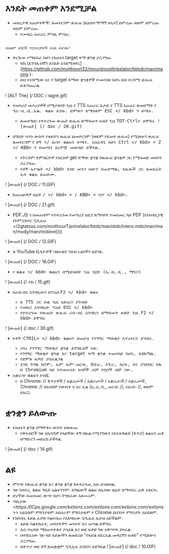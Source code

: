 # እንዴት መጠቀም እንደሚቻል

- መሰረታዊ አጠቃቀሞች: ለመተርጎም ጽሑፍ (ለአስተማማኝ ሁኔታ) ይምረጡ ወይም ይምረጡ ወይም ይምረጡ.
  - የሙከራ አሠራር ምሳሌ ምሳሌ:
```console

የሁሉም ሀገሮች ፕሮታርቻዎች አንድ ይሆናሉ!
```

  - ትርጉሙ የማይሰራ ከሆነ የአሁኑን target ላማ ቋንቋ ያረጋግጡ
    - ቼክ (እንግሊዝኛን እንዴት እንደሚቀየር] (https://github.com/moithourt32/mourstoooltripslator/bblob/man/manng )-
    - ይህ ተርጓሚው እና የ target ላማው ቋንቋዎች ተመሳሳይ ከሆኑ ይህ ተርጓሚ ጽሑፍ ይቆጣጠራል.

! [ALT The] (/ DOC / ragre.gif)

- የመሳሪያ መሳሪያዎች በሚታዩበት ጊዜ የ TTS አጠራር ሲታይ የ TTS አጠራር ለመስማት የ <KBD> ግራ-ሲ.ቢ.ኤል. ቁልፍ ይያዙ. ድምፁን ለማስቆም <KBD> ESC </ kbd> ን ይጫኑ.
  - ለመተግበር የተተረጎመ ውጤት ጽሑፍ ለማዳመጥ ሁለት ጊዜ <KBD> TOT-Ctrl> ይሞክሩ
! [ውጤት] (/ doc / 20.gif)

- በግቤት ሳጥኑ ውስጥ የጻፉትን ጽሑፍ ለመተርጎም (ወይም የደመቀ ጽሑፍ) የሚለውን ጽሑፍ ለመተርጎም የ <KBD> ቀኝ </ ኪባ> ቁልፍን ተጫን. አስፈላጊ ከሆነ <kbd> Ctrl </ kbd> + <KBD> Z </ KBD> ን በመጫን እርምጃ መውሰድ ይችላሉ.
  - የትርጉም ትምህርትዎ የእርስዎ get ላማው ቋንቋ ከጽሑፍ ቋንቋዎ ጋር የሚዛመድ መሆኑን ያረጋግጡ.
  - <KBD> የቀኝ-አሥልት </ kbd> እንደ መንጋ ስውፕ ይጠቀማል,
ከሌሎች ጋር ለመስራት ሌላ ቁልፍ ይጠቀሙ.

! [ውጤት] (/ DOC / 11.GIF)

- ከመጠይቅዎ በፊት <KBD> / </ kbd> + <kbd> / KBD> + <KBD> ቦታ </ kbd>.

! [ውጤት] (/ DOC / 21.gif)

- PDF.JS ን በመጠቀም የተተረጎመ የመሣሪያ ዘዴን ለማሳየት የመስመር ላይ PDF (የአካባቢያዊ የኮምፒዩተር ፒዲኤፍ >/2gtatous.com/moithourTiprinslator/blob/man/dob/intero.mdo/man/man/mody/man/mobive))))

! [ውጤት] (/ DOC / 12.GIF)

- ለ YouTube ቪዲዮዎች ባለሁለት ንዑስ ርዕሶችን ይደግፉ.

! [ውጤት] (/ DOC / 16.GIF)

- የ <KBD> ቁልፍ </ kbd> ቁልፍን በሚይዝበት ጊዜ ሂደት (ኤ.ቢ.ዲ., ማንጋ)

! [ውጤት] (/ ዶክ / 15.gif)

- በራስ-ሰር አንባቢውን በፕሬስ <KBD> F2 </ kbd> ቁልፍ
  - ከ TTS ጋር ሁል ጊዜ አይጤን ያንብቡ
  - የመኪና አንባቢው ፕሬስ <KBD> ESC </ kbd>
  - የተተረጎመ የውጤት ጽሑፍ ራስ-ሰር አንባቢን ለማዳመጥ ሁለት ጊዜ <KBD> F2 </ kbd> ይሞክሩ

! [ውጤት] (/ doc / 30.gif)

- <KBD> የቀኝ-CTRIL> </ kbd> ቁልፍን በመያዝ የንግግር ማወቂያ አፕሪተርን ያግብሩ.
  - ነባሪ የንግግር ማወቂያ ቋንቋ እንግሊዝኛ ነው.
  - የንግግር ማወቂያ ቋንቋ እና target ላማ ቋንቋ ተመሳሳይ ከሆኑ, ይደክማል.
  - የድምፅ ፍቃድ ያስፈልጋል
  - እንደ ጉግል ክሮም, ኤም ኤም-ጠርዝ, ቪትራ, ኦፔራ, አርፋ, እና ያንድበር ካሉ ከ Chromium ላይ የተመሠረተ አሳሾች ብቻ ተኳሃኝ ብቻ ነው.
- አቋራጭ ቁልፍን ያብጁ
  - ከ Chrome: // ቅጥያዎች / አቋራጮች / አቋራጮች / አቋራጮች / አቋራጮች, Chrome: // በአሳሽዎ የውስጥ ዩ አር ኤል (ኢ.ኢ.ዲ., ጠርዝ: //, ብራድ: //, ወይም ደፋር).
# ቋንቋን ይለውጡ
- የአሁኑን ቋንቋ በማዋቀሩ ውስጥ ይለውጡ
  - የቅንብሮች ገጽ በአሳሽዎ የላይኛው ቀኝ በኩል የሚገኘውን የእንቆቅልሽ (ቅጥያ) ቁልፍን ጠቅ በማድረግ መድረስ ይችላል.

! [ውጤት] (/ doc / 14.gif)


# ልዩ

- ምንጭ የጽሑፍ ቋንቋ እና ቋንቋ ቋንቋ ከተተረጎመ, እሱ ይዝለላል.
- ገጽ ካተኮረ, ቁልፍ ግቤት አልተገኘም.
ከግዜውኛ ቁልፍ ሰሌዳው በፊት ለማተኮር ጠቅ ያድርጉ.
- ድረኛው ከመስመር ውጭ ከሆነ ትግበራው አይሠራም.
- ጣቢያው <https:/0Cps.google.com/extions.com/extions.com/extions.com/extions >> አይደለም ምክንያቱም አይሰራም ምክንያቱም የ Chrome ደህንነት ምክንያት አይደለም.
- የአከባቢ ፋይል ፈቃድ ካልተሰጠ የአከባቢው ፒዲኤፍ ሊይዝ አይችልም.
  - ፋይሉ ካልተከፈተ, መጎተትዎን መጎተት እና መጣል ይሞክሩ.
  - እሱ የፍቃድ ማስጠንቀቂያ ያሳያል እና ወደ ፍቃድ ገጽ አቅጣጫ ያዞራል.
  - በተሸፈነው ገጽ ላይ ፋይሎችን ለመድረስ "የፋይል ዩአርኤል መዳረሻን ፍቀድ" የሚለውን ያረጋግጡ.
  - በቀጥታ ወደ ቀኝ ለመቋቋም ፒዲኤፍ እንደገና ይደግፋል
! [ውጤት] (/ doc / 10.GIF)